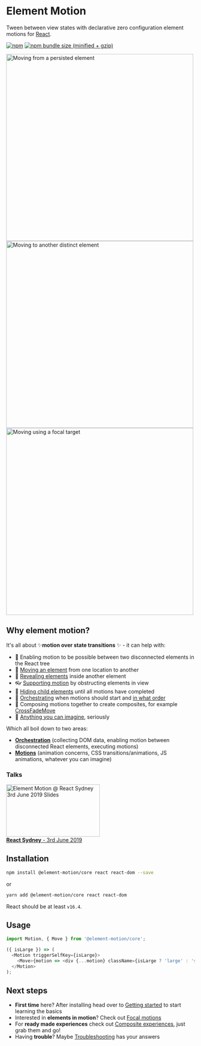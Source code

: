 # Element Motion

Tween between view states with declarative zero configuration element motions for [React](https://reactjs.org/).

[![npm](https://img.shields.io/npm/v/@element-motion/core.svg)](https://www.npmjs.com/package/@element-motion/core) [![npm bundle size (minified + gzip)](https://badgen.net/bundlephobia/minzip/@element-motion/core)](https://bundlephobia.com/result?p=@element-motion/core)

<a href="https://elementmotion.com/getting-started#moving-from-a-persisted-element"><img src="https://user-images.githubusercontent.com/6801309/57364146-eff7c800-71c5-11e9-9ddd-98ec510a6002.gif" height="500" alt="Moving from a persisted element" /></a>
<a href="https://elementmotion.com/getting-started#moving-to-another-distinct-element"><img src="https://user-images.githubusercontent.com/6801309/57364968-88db1300-71c7-11e9-8a51-b45b45eb64ab.gif" height="500" alt="Moving to another distinct element" /></a>
<a href="https://elementmotion.com/advanced-usage#moving-using-a-focal-target"><img src="https://user-images.githubusercontent.com/6801309/57364297-3cdb9e80-71c6-11e9-9a5f-e69ad9a7184b.gif" height="500" alt="Moving using a focal target" /></a>

## Why element motion?

It's all about ✨**motion over state transitions** ✨ - it can help with:

- 📴 Enabling motion to be possible between two disconnected elements in the React tree
- 🚚 [Moving an element](https://elementmotion.com/move) from one location to another
- 💨 [Revealing elements](https://elementmotion.com/focal-reveal-move) inside another element
- 👓 [Supporting motion](https://elementmotion.com/supporting-motions) by obstructing elements in view
- 🤫 [Hiding child elements](https://elementmotion.com/advanced-usage#delay-showing-content-until-all-motions-have-finished) until all motions have completed
- 🔢 [Orchestrating](https://elementmotion.com/advanced-usage#wait-for-the-previous-motion-to-finish-before-starting-the-next) when motions should start and [in what order](https://elementmotion.com/advanced-usage#controlling-in-what-order-motions-should-execute)
- 📝 Composing motions together to create composites, for example [CrossFadeMove](https://elementmotion.com/cross-fade-move)
- 🤯 [Anything you can imagine](https://elementmotion.com/custom-motions), seriously

Which all boil down to two areas:

- [**Orchestration**](https://elementmotion.com/motion) (collecting DOM data, enabling motion between disconnected React elements, executing motions)
- [**Motions**](https://elementmotion.com/custom-motions) (animation concerns, CSS transitions/animations, JS animations, whatever you can imagine)

### Talks

<a href="https://www.icloud.com/keynote/0ryFt4ce-WLXBwwOttgI9SbMA#element-motion-react-sydney"><img width="250" height="140" alt="Element Motion @ React Sydney 3rd June 2019 Slides" src="https://user-images.githubusercontent.com/6801309/58944241-bade9580-87c4-11e9-99f1-435943e7fa14.png"></a>
<br /><a href="https://www.meetup.com/React-Sydney/events/261817672/"><strong>React Sydney</strong> - 3rd June 2019</a>

## Installation

```bash
npm install @element-motion/core react react-dom --save
```

or

```bash
yarn add @element-motion/core react react-dom
```

React should be at least `v16.4`.

## Usage

```js
import Motion, { Move } from '@element-motion/core';

({ isLarge }) => (
  <Motion triggerSelfKey={isLarge}>
    <Move>{motion => <div {...motion} className={isLarge ? 'large' : 'small'} />}</Move>
  </Motion>
);
```

## Next steps

- **First time** here? After installing head over to [Getting started](https://elementmotion.com/getting-started) to start learning the basics
- Interested in **elements in motion**? Check out [Focal motions](https://elementmotion.com/focal-motions)
- For **ready made experiences** check out [Composite experiences](https://elementmotion.com/composite-experiences), just grab them and go!
- Having **trouble**? Maybe [Troubleshooting](https://elementmotion.com/troubleshooting) has your answers
